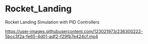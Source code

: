 # Rocket_Landing
Rocket Landing Simulation with PID Controllers



https://user-images.githubusercontent.com/123021973/236300222-5bcc3f2a-fe65-4d01-adf2-f29fb7e424cf.mp4

